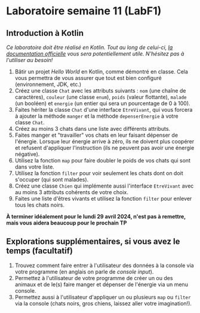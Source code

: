 # Laboratoire semaine 11 (LabF1)
## Introduction à Kotlin

*Ce laboratoire doit être réalisé en Kotlin. Tout au long de celui-ci, [la documentation officielle](https://kotlinlang.org/docs/basic-syntax.html) vous sera potentiellement utile. N'hésitez pas à l'utiliser au besoin!*

1. Bâtir un projet *Hello World* en Kotlin, comme démontré en classe. Cela vous permettra de vous assurer que tout est bien configuré (environnement, JDK, etc.)
1. Créez une classe `Chat` avec les attributs suivants : `nom` (une chaîne de caractères), `couleur` (une classe `enum`), `poids` (valeur flottante), `malade` (un booléen) et `energie` (un entier qui sera un pourcentage de 0 à 100).
1. Faites hériter la classe `Chat` d'une interface `EtreVivant`, qui vous forcera à ajouter la méthode `manger` et la méthode `depenserEnergie` à votre classe `Chat`.
1. Créez au moins 3 chats dans une liste avec différents attributs.
1. Faites manger et "travailler" vos chats en leur faisant dépenser de l'énergie. Lorsque leur énergie arrive à zéro, ils ne doivent plus coopérer et refusent d'appliquer l'instruction (ils ne peuvent pas avoir une énergie négative).
1. Utilisez la fonction `map` pour faire doubler le poids de vos chats qui sont dans votre liste.
1. Utilisez la fonction `filter` pour voir seulement les chats dont on doit s'occuper (qui sont malades).
1. Créez une classe `Chien` qui implémente aussi l'interface `EtreVivant` avec au moins 3 attributs cohérents de votre choix.
1. Faites une liste d'êtres vivants et utilisez la fonction `filter` pour enlever tous les chats noirs.

**À terminer idéalement pour le lundi 29 avril 2024, n'est pas à remettre, mais vous aidera beaucoup pour le prochain TP**

## Explorations supplémentaires, si vous avez le temps (facultatif)
1. Trouvez comment faire entrer à l'utilisateur des données à la console via votre programme (en anglais on parle de *console input*).
1. Permettez à l'utilisateur de votre programme de créer un ou des animaux et de le(s) faire manger et dépenser de l'énergie via un menu console.
1. Permettez aussi à l'utilisateur d'appliquer un ou plusieurs `map` ou `filter` via la console (chats noirs, gros chiens, laissez aller votre imagination!).
